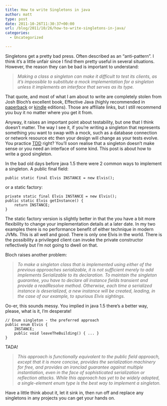 ```yaml
---
title: How to write Singletons in java
author: matt
type: post
date: 2011-10-26T11:30:37+00:00
url: /blog/2011/10/26/how-to-write-singletons-in-java/
categories:
  - Uncategorized

---
```

Singletons get a pretty bad press. Often described as an “anti-pattern”. I think it’s a little unfair since I find them pretty useful in several situations. However, the reason they can be bad is important to understand:

> _Making a class a singleton can make it difficult to test its clients, as it’s impossible to substitute a mock implementation for a singleton unless it implements an interface that serves as its type._

That quote, and most of what I am about to write are completely stolen from Josh Bloch’s excellent book, Effective Java (highly recommended in [paperback][1] or [kindle][2] editions). Those are affiliate links, but I still recommend you buy it no matter where you get it from.

Anyway, it raises an important point about testability, but one that I think doesn’t matter. The way I see it, if you’re writing a singleton that represents something you want to swap with a mock, such as a database connection or network resource etc then your design will change as your tests evolve. You practice [TDD][3] right? You’ll soon realise that a singleton doesn’t make sense or you need an interface of some kind. This post is about how to write a good singleton.

In the bad old days before java 1.5 there were 2 common ways to implement a singleton. A public final field:

```
public static final Elvis INSTANCE = new Elvis();
```

or a static factory:

```
private static final Elvis INSTANCE = new Elvis();
public static Elvis getInstance() {
    return INSTANCE;
}
```

The static factory version is slightly better in that the you have a bit more flexibility to change your implementation details at a later date. In my two examples there is no performance benefit of either technique in modern JVMs. This is all well and good. There is only one Elvis in the world. There is the possibility a privileged client can invoke the private constructor reflectively but I’m not going to dwell on that.

Bloch raises another problem:

> _To make a singleton class that is implemented using either of the previous approaches serializable, it is not sufficient merely to add implements Serializable to its declaration. To maintain the singleton guarantee, you have to declare all instance fields transient and provide a readResolve method. Otherwise, each time a serialized instance is deserialized, a new instance will be created, leading, in the case of our example, to spurious Elvis sightings._

Oo-er, this sounds messy. You implied in java 1.5 there’s a better way, please, what is it, I’m desperate!

```
// Enum singleton - the preferred approach
public enum Elvis {
    INSTANCE;
    public void leaveTheBuilding() { ... }
}
```

TADA!

> _This approach is functionally equivalent to the public field approach, except that it is more concise, provides the serialization machinery for free, and provides an ironclad guarantee against multiple instantiation, even in the face of sophisticated serialization or reflection attacks. While this approach has yet to be widely adopted, a single-element enum type is the best way to implement a singleton._

Have a little think about it, let it sink in, then run off and replace any singletons in any projects you can get your hands on.

 [1]: http://amzn.to/sxX8l4
 [2]: http://amzn.to/vVgXVU
 [3]: http://en.wikipedia.org/wiki/Test-driven_development